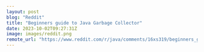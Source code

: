 ```yaml
---
layout: post
blog: "Reddit"
title: "Beginners guide to Java Garbage Collector"
date: 2023-10-02T09:27:31Z
image: images/reddit.png
remote_url: "https://www.reddit.com/r/java/comments/16xs319/beginners_guide_to_java_garbage_collector/"
---
```

